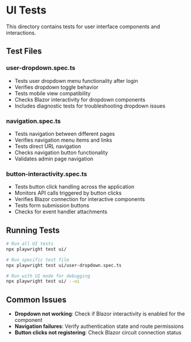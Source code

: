 # UI Tests

This directory contains tests for user interface components and interactions.

## Test Files

### user-dropdown.spec.ts
- Tests user dropdown menu functionality after login
- Verifies dropdown toggle behavior
- Tests mobile view compatibility
- Checks Blazor interactivity for dropdown components
- Includes diagnostic tests for troubleshooting dropdown issues

### navigation.spec.ts
- Tests navigation between different pages
- Verifies navigation menu items and links
- Tests direct URL navigation
- Checks navigation button functionality
- Validates admin page navigation

### button-interactivity.spec.ts
- Tests button click handling across the application
- Monitors API calls triggered by button clicks
- Verifies Blazor connection for interactive components
- Tests form submission buttons
- Checks for event handler attachments

## Running Tests

```bash
# Run all UI tests
npx playwright test ui/

# Run specific test file
npx playwright test ui/user-dropdown.spec.ts

# Run with UI mode for debugging
npx playwright test ui/ --ui
```

## Common Issues

- **Dropdown not working**: Check if Blazor interactivity is enabled for the component
- **Navigation failures**: Verify authentication state and route permissions
- **Button clicks not registering**: Check Blazor circuit connection status